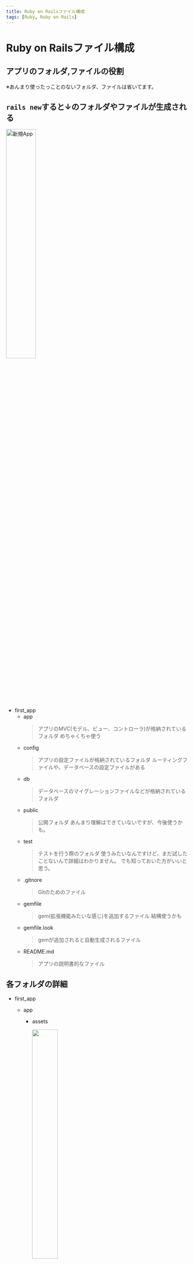 ```yaml
---
title: Ruby on Railsファイル構成
tags: [Ruby, Ruby on Rails]
---
```


# Ruby on Railsファイル構成

## アプリのフォルダ,ファイルの役割
  ※あんまり使ったっことのないフォルダ、ファイルは省いてます。
## `rails new`すると↓のフォルダやファイルが生成される
  <img src="/img/first_app.png" width="40%" alt="新規App">

  - first_app
    - app
      > アプリのMVC(モデル、ビュー、コントローラ)が格納されているフォルダ
        めちゃくちゃ使う
    - config
      > アプリの設定ファイルが格納されているフォルダ
        ルーティングファイルや、データベースの設定ファイルがある
    - db
      > データベースのマイグレーションファイルなどが格納されているフォルダ
    - public
      > 公開フォルダ
        あんまり理解はできていないですが、今後使うかも。
    - test
      > テストを行う際のフォルダ
        使うみたいなんですけど、まだ試したことないんで詳細はわかりません。
        でも知っておいた方がいいと思う。
    - .gitnore
      > Gitのためのファイル
    - gemfile
      > gem(拡張機能みたいな感じ)を追加するファイル
        結構使うかも
    - gemfile.look
      > gemが追加されると自動生成されるファイル
    - README.md
      > アプリの説明書的なファイル

## 各フォルダの詳細
  - first_app
    - app
      - assets

        <img src="/img/assetsforder.png" width="40%">

        > イメージファイルや、スタイルシート(CSSファイル)などを格納するフォルダ
          スタイルを編集したい場合は`assets/stylesheets/コントローラ名.scss`を開く

      - controllers

        <img src="/img/controllers.png" width="40%">

        > コントローラーファイルが格納されている
          アクションなどを編集したい場合は`controllers/コントローラ名_controller.rb`を開く

      - models

        <img src="/img/models.png" width="40%">

        > モデルファイルが格納されている
          バリテーションなどを編集したい場合は`models/モデル名.rb`を開く
      - views

        <img src="/img/views.png" width="40%">

        > ビューファイルが格納されている
          各ページの見た目を編集したい場合は`views/コントローラ名/アクション名.html.erb`を開く

    - config

        <img src="/img/config.png" width="40%">

      > ルーティングファイルが格納されている
        ルーティングを編集する場合は、`config/routes.rb`を開く
        データベースの設定のときは、`database.yml`ファイルを開く

    - db
      - migrate

        <img src="/img/db.png" width="40%">

        > マイグレーションファイルが格納されている
          マイグレーションを編集する場合は`migrate/***********_create_モデル名.rb`を開く

## applicationファイルについて

  <img src="/img/applicationcss.png" width="40%">

  いろんなフォルダに`application.css`のように`application.~`があると思いますが、これはアプリ全体のプログラムを記載できるファイルです。

  (例)
  ```css
  /* assets/stylesheets/application.css */

  h1 {
    color: red;
  }
  ```

  と編集すると全てのコントローラ、アクションページのh1の文字の色が赤になる。

### まとめ
  他にも大事なファイルがあると思うんですけど、とりあえずここまで分かってたら楽になるはずです！
  雑に作ったんで間違ってるとことか分かりにくい表現があるかもしれないんでいつでも文句言ってください笑
